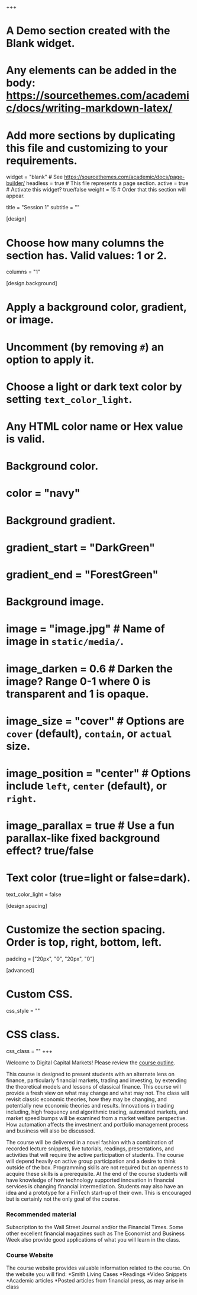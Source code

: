 +++
# A Demo section created with the Blank widget.
# Any elements can be added in the body: https://sourcethemes.com/academic/docs/writing-markdown-latex/
# Add more sections by duplicating this file and customizing to your requirements.

widget = "blank"  # See https://sourcethemes.com/academic/docs/page-builder/
headless = true  # This file represents a page section.
active = true  # Activate this widget? true/false
weight = 15  # Order that this section will appear.

title = "Session 1"
subtitle = ""

[design]
  # Choose how many columns the section has. Valid values: 1 or 2.
  columns = "1"

[design.background]
  # Apply a background color, gradient, or image.
  #   Uncomment (by removing `#`) an option to apply it.
  #   Choose a light or dark text color by setting `text_color_light`.
  #   Any HTML color name or Hex value is valid.

  # Background color.
  # color = "navy"
  
  # Background gradient.
  # gradient_start = "DarkGreen"
 # gradient_end = "ForestGreen"
  
  # Background image.
  # image = "image.jpg"  # Name of image in `static/media/`.
  # image_darken = 0.6  # Darken the image? Range 0-1 where 0 is transparent and 1 is opaque.
  # image_size = "cover"  #  Options are `cover` (default), `contain`, or `actual` size.
  # image_position = "center"  # Options include `left`, `center` (default), or `right`.
  # image_parallax = true  # Use a fun parallax-like fixed background effect? true/false
  
  # Text color (true=light or false=dark).
  text_color_light = false

[design.spacing]
  # Customize the section spacing. Order is top, right, bottom, left.
  padding = ["20px", "0", "20px", "0"]

[advanced]
 # Custom CSS. 
 css_style = ""
 
 # CSS class.
 css_class = ""
+++


Welcome to Digital Capital Markets! Please review the [course outline](https://dcm-temp.netlify.app/files/MFIN841_CourseOutline.pdf).

<p>This course is designed to present students with an alternate lens on finance, particularly financial markets, trading and investing, by extending the theoretical models and lessons of classical finance. This course will provide a fresh view on what may change and what may not. The class will revisit classic economic theories, how they may be changing, and potentially new economic theories and results. Innovations in trading including, high frequency and algorithmic trading, automated markets, and market speed bumps will be examined from a market welfare perspective. How automation affects the investment and portfolio management process and business will also be discussed. </p>

<p>The course will be delivered in a novel fashion with a combination of recorded lecture snippets, live tutorials, readings, presentations, and activities that will require the active participation of students. The course will depend heavily on active group participation and a desire to think outside of the box. Programming skills are not required but an openness to acquire these skills is a prerequisite. At the end of the course students will have knowledge of how technology supported innovation in financial services is changing financial intermediation. Students may also have an idea and a prototype for a FinTech start-up of their own. This is encouraged but is certainly not the only goal of the course. </p>


<h3>Recommended material</h3>
Subscription to the Wall Street Journal and/or the Financial Times.  Some other excellent financial magazines such as The Economist and Business Week also provide good applications of what you will learn in the class.

<h3>Course Website</h3>
The course website provides valuable information related to the course. On the website you will find:
*Smith Living Cases
*Readings
*Video Snippets
*Academic articles
*Posted articles from financial press, as may arise in class



